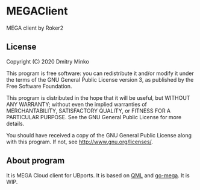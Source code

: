 # MEGAClient

MEGA client by Roker2

## License

Copyright (C) 2020  Dmitry Minko

This program is free software: you can redistribute it and/or modify it under the terms of the GNU General Public License version 3, as published
by the Free Software Foundation.

This program is distributed in the hope that it will be useful, but WITHOUT ANY WARRANTY; without even the implied warranties of MERCHANTABILITY, SATISFACTORY QUALITY, or FITNESS FOR A PARTICULAR PURPOSE.  See the GNU General Public License for more details.

You should have received a copy of the GNU General Public License along with this program.  If not, see <http://www.gnu.org/licenses/>.

## About program

It is MEGA Cloud client for UBports. It is based on [QML](https://github.com/nanu-c/qml-go) and [go-mega](https://github.com/t3rm1n4l/go-mega). It is WIP.